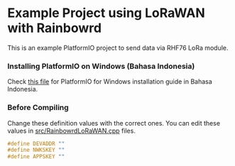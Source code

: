 Example Project using LoRaWAN with Rainbowrd
============================================

This is an example PlatformIO project to send data via RHF76 LoRa module.

### Installing PlatformIO on Windows (Bahasa Indonesia)

Check [this file](https://github.com/alwint3r/rainbowrd-rhf76-lorawan/blob/master/platformio_windows_installation_id.md) for PlatformIO  for Windows installation guide in Bahasa Indonesia.


### Before Compiling

Change these definition values with the correct ones. You can edit these values in [src/RainbowrdLoRaWAN.cpp](https://github.com/alwint3r/rainbowrd-rhf76-lorawan/blob/master/src/RainbowrdLoRaWAN.cpp) files.

```c++
#define DEVADDR ""
#define NWKSKEY ""
#define APPSKEY ""
```